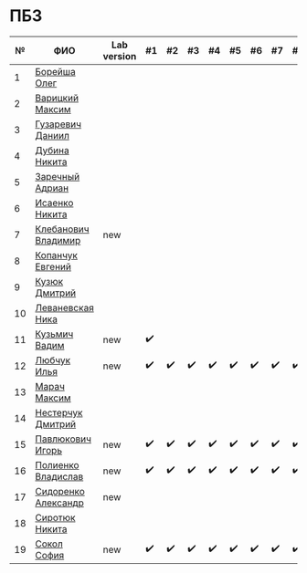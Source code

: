 # ПБЗ

| №   | ФИО                                                                     | Lab version|        #1        |        #2        |        #3        |        #4        |        #5        |       #6         |        #7        |        #8        |        #9        |        #10      |        #11       |
| --- | ----------------------------------------------------------------------- | ---------- | ---------------- | ---------------- | ---------------- | ---------------- | ---------------- | ---------------- | ---------------- | ---------------- | ---------------- | ---------------- | ---------------- |
| 1   | [Борейша Олег](https://github.com/orgs/brstu/people/psijikk)            |            |  |   |   |   |   |   |   |   |   |   |   |
| 2   | [Варицкий Максим](https://github.com/MaximVaritskiy)                    |            |  |   |   |   |   |   |   |   |   |   |   |
| 3   | [Гузаревич Даниил](https://github.com/orgs/brstu/people/lumonces)       |            |  |   |   |   |   |   |   |   |   |   |   |
| 4   | [Дубина Никита](https://github.com/AfiSix)                              |            |  |   |   |   |   |   |   |   |   |   |   |
| 5   | [Заречный Адриан](https://github.com/orgs/brstu/people/Adryian4ik)      |            |  |   |   |   |   |   |   |   |   |   |   |
| 6   | [Исаенко Никита](https://github.com/IsaenkoNikita)|                     |            |  |   |   |   |   |   |   |   |   |   |   |
| 7   | [Клебанович Владимир](https://github.com/KlebanovichVladimir)           |new         |  |   |   |   |   |   |   |   |   |   |   |
| 8   | [Копанчук Евгений](https://github.com/orgs/brstu/people/Corowka)        |            |  |   |   |   |   |   |   |   |   |   |   |
| 9   | [Кузюк Дмитрий](https://github.com/NeDoReAn)                            |            |  |   |   |   |   |   |   |   |   |   |   |
| 10  | [Леваневская Ника](https://github.com/orgs/brstu/people/neonchikCallMe) |            |  |   |   |   |   |   |   |   |   |   |   |
| 11  | [Кузьмич Вадим](https://github.com/orgs/brstu/people/vkn10)             |new         |:heavy_check_mark:|   |   |   |   |   |   |   |   |   |   |
| 12  | [Любчук Илья](https://github.com/snep1one)                              |new         |:heavy_check_mark:|:heavy_check_mark:|:heavy_check_mark:|:heavy_check_mark:|:heavy_check_mark:|:heavy_check_mark:|:heavy_check_mark:|:heavy_check_mark:|:heavy_check_mark:|   |   |
| 13  | [Марач Максим](https://github.com/orgs/brstu/people/MaximMarach)        |            |  |   |   |   |   |   |   |   |   |   |   |
| 14  | [Нестерчук Дмитрий](https://github.com/nesterchuk11)                    |            |  |   |   |   |   |   |   |   |   |   |   |
| 15  | [Павлюкович Игорь](https://github.com/orgs/brstu/people/Kre1kh)         |new         |:heavy_check_mark:|:heavy_check_mark:|:heavy_check_mark:|:heavy_check_mark:|:heavy_check_mark:|:heavy_check_mark:|:heavy_check_mark:|:heavy_check_mark:|:heavy_check_mark:|   |   |
| 16  | [Полиенко Владислав](https://github.com/TomiokaGiuy)                    |new         |:heavy_check_mark:|:heavy_check_mark:|:heavy_check_mark:|:heavy_check_mark:|:heavy_check_mark:|:heavy_check_mark:|:heavy_check_mark:|:heavy_check_mark:|:heavy_check_mark:|:heavy_check_mark:|:heavy_check_mark:|
| 17  | [Сидоренко Александр](https://github.com/6mashina)                      |new         |  |   |   |   |   |   |   |   |   |   |   |
| 18  | [Сиротюк Никита](https://github.com/orgs/brstu/people/SirnikSan)        |            |  |   |   |   |   |   |   |   |   |   |   |
| 19  | [Сокол София](https://github.com/DeAiVil)                               |new         |:heavy_check_mark:|:heavy_check_mark:|:heavy_check_mark:|:heavy_check_mark:|:heavy_check_mark:|:heavy_check_mark:|:heavy_check_mark:|:heavy_check_mark:|:heavy_check_mark:|:heavy_check_mark:|:heavy_check_mark:|
